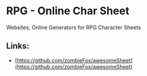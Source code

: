 # RPG - Online Char Sheet

Websites, Online Generators for RPG Character Sheets

## Links:

* [https://github.com/zombieFox/awesomeSheet](https://github.com/zombieFox/awesomeSheet)



